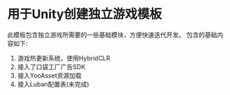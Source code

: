 # 用于Unity创建独立游戏模板
此模板包含独立游戏所需要的一些基础模块，方便快速迭代开发。
包含的基础内容如下:
1. 游戏热更新系统，使用HybridCLR
2. 接入了口袋工厂广告SDK
3. 接入YooAsset资源加载
4. 接入Luban配置表(未完成)
